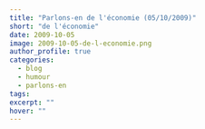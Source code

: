 ```yaml
---
title: "Parlons-en de l'économie (05/10/2009)"
short: "de l'économie"
date: 2009-10-05
image: 2009-10-05-de-l-economie.png
author_profile: true
categories:
  - blog
  - humour
  - parlons-en
tags:
excerpt: ""
hover: ""
---
```

